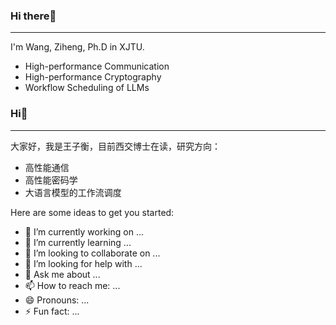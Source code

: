 ### Hi there👋

---
I'm Wang, Ziheng, Ph.D in XJTU.
- High-performance Communication
- High-performance Cryptography
- Workflow Scheduling of LLMs



### Hi👋

---
大家好，我是王子衡，目前西交博士在读，研究方向：
- 高性能通信
- 高性能密码学
- 大语言模型的工作流调度



Here are some ideas to get you started:

- 🔭 I’m currently working on ...
- 🌱 I’m currently learning ...
- 👯 I’m looking to collaborate on ...
- 🤔 I’m looking for help with ...
- 💬 Ask me about ...
- 📫 How to reach me: ...
- 😄 Pronouns: ...
- ⚡ Fun fact: ...



